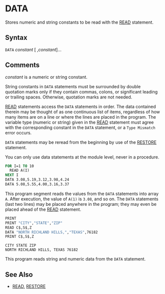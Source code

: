 # DATA

Stores numeric and string constants to be read with the [READ](READ) statement.

## Syntax

`DATA` *constant* [ ,*constant*]...

## Comments

*constant* is a numeric or string constant.

String constants in `DATA` statements must be surrounded by double quotation marks only if they contain commas, colons, or significant leading or trailing spaces. Otherwise, quotation marks are not needed.

[READ](READ) statements access the `DATA` statements in order. The data contained therein may be thought of as one continuous list of items, regardless of how many items are on a line or where the lines are placed in the program. The variable type (numeric or string) given in the [READ](READ) statement must agree with the corresponding constant in the `DATA` statement, or a `Type Mismatch` 
error occurs.

`DATA` statements may be reread from the beginning by use of the [RESTORE](RESTORE) statement.

You can only use data statements at the module level, never in a procedure.

```vb
FOR I=1 TO 10
  READ A(I)
NEXT I
DATA 3.08,5.19,3.12,3.98,4.24
DATA 5.08,5.55,4.00,3.16,3.37
```

This program segment reads the values from the `DATA` statements into array `A`. After execution, the value of `A(1)` is `3.08`, and so on. The `DATA` statements (last two lines) may be placed anywhere in the program; they may even be placed ahead of the [READ](READ) statement.

```vb
PRINT
PRINT "CITY","STATE","ZIP"
READ C$,S$,Z
DATA "NORTH RICHLAND HILLS,","TEXAS",76182
PRINT C$,S$,Z
```

```text
CITY STATE ZIP
NORTH RICHLAND HILLS, TEXAS 76182
```

This program reads string and numeric data from the `DATA` statement.

## See Also

* [READ](READ), [RESTORE](RESTORE)
